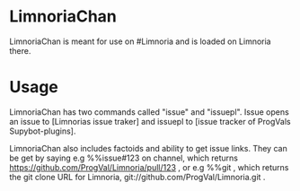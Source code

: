 # LimnoriaChan

LimnoriaChan is meant for use on #Limnoria and is loaded on Limnoria there.

# Usage

LimnoriaChan has two commands called "issue" and "issuepl". Issue opens an issue to [Limnorias issue traker] and issuepl to [issue tracker of ProgVals Supybot-plugins].

LimnoriaChan also includes factoids and ability to get issue links. They can be get by saying e.g %%issue#123 on channel, which returns https://github.com/ProgVal/Limnoria/pull/123 , or e.g %%git , which returns the git clone URL for Limnoria, git://github.com/ProgVal/Limnoria.git .
